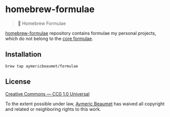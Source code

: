 # homebrew-formulae

> :beer: Homebrew Formulae

[homebrew-formulae](https://github.com/aymericbeaumet/homebrew-formulae)
repository contains formulae my personal projects, which do not belong to the
[core formulae](https://github.com/Homebrew/homebrew-core).

## Installation

```
brew tap aymericbeaumet/formulae
```

## License

[Creative Commons — CC0 1.0 Universal](http://creativecommons.org/publicdomain/zero/1.0)

To the extent possible under law, [Aymeric Beaumet](https://aymericbeaumet.com)
has waived all copyright and related or neighboring rights to this work.
